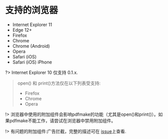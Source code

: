 # 支持的浏览器

- Internet Explorer 11
- Edge 12+
- Firefox
- Chrome
- Chrome (Android)
- Opera
- Safari (iOS)
- Safari (iOS) iPhone

?> Internet Explorer 10 仅支持 0.1.x.

>  open() 和 print()方法仅在以下列表受支持:
> - Firefox
> - Chrome
> - Opera

!> 浏览器中使用的附加组件会影响pdfmake的功能（尤其是open()和print()）。如果pdfmake不能工作，请尝试在浏览器中禁用附加组件。

!> 有问题的附加组件:广告拦截，完整的描述可在 [issue](https://github.com/bpampuch/pdfmake/issues/800)上查看.